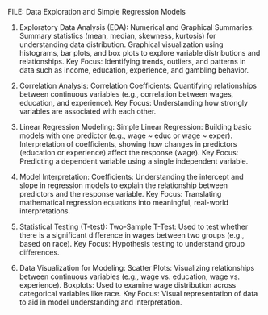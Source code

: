 FILE: Data Exploration and Simple Regression Models

1. Exploratory Data Analysis (EDA):
Numerical and Graphical Summaries:
Summary statistics (mean, median, skewness, kurtosis) for understanding data distribution.
Graphical visualization using histograms, bar plots, and box plots to explore variable distributions and relationships.
Key Focus: Identifying trends, outliers, and patterns in data such as income, education, experience, and gambling behavior.

2. Correlation Analysis:
Correlation Coefficients:
Quantifying relationships between continuous variables (e.g., correlation between wages, education, and experience).
Key Focus: Understanding how strongly variables are associated with each other.

3. Linear Regression Modeling:
Simple Linear Regression:
Building basic models with one predictor (e.g., wage ~ educ or wage ~ exper).
Interpretation of coefficients, showing how changes in predictors (education or experience) affect the response (wage).
Key Focus: Predicting a dependent variable using a single independent variable.

4. Model Interpretation:
Coefficients:
Understanding the intercept and slope in regression models to explain the relationship between predictors and the response variable.
Key Focus: Translating mathematical regression equations into meaningful, real-world interpretations.

5. Statistical Testing (T-test):
Two-Sample T-Test:
Used to test whether there is a significant difference in wages between two groups (e.g., based on race).
Key Focus: Hypothesis testing to understand group differences.

6. Data Visualization for Modeling:
Scatter Plots:
Visualizing relationships between continuous variables (e.g., wage vs. education, wage vs. experience).
Boxplots:
Used to examine wage distribution across categorical variables like race.
Key Focus: Visual representation of data to aid in model understanding and interpretation.
